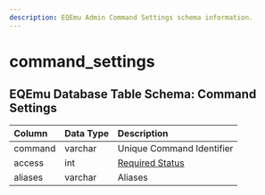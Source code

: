 ```yaml
---
description: EQEmu Admin Command Settings schema information.
---
```


# command\_settings

## EQEmu Database Table Schema: Command Settings

| Column | Data Type | Description |
| :--- | :--- | :--- |
| command | varchar | Unique Command Identifier |
| access | int | [Required Status](https://eqemu.gitbook.io/server/categories/player/status-levels) |
| aliases | varchar | Aliases |

